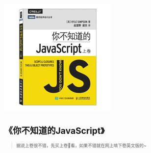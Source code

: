 ![9787115385734](../../../static/img/9787115385734.jpg)

# 《你不知道的JavaScript》

 > 据说上卷很不错，先买上卷看，如果不错就在网上啃下卷英文版的~
 
